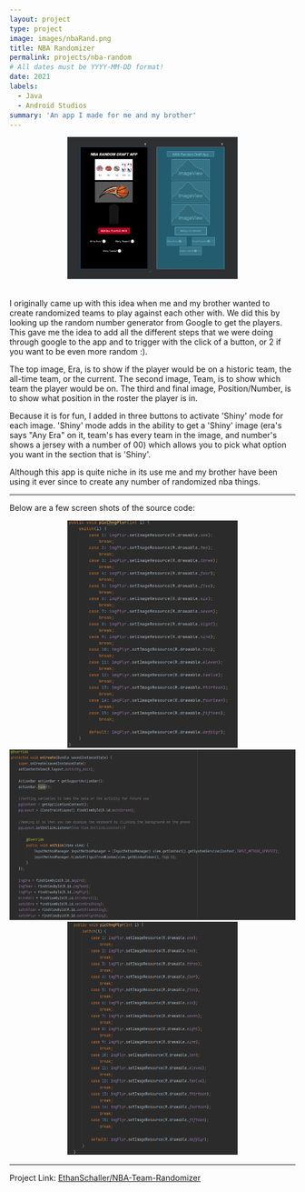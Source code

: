```yaml
---
layout: project
type: project
image: images/nbaRand.png
title: NBA Randomizer
permalink: projects/nba-random
# All dates must be YYYY-MM-DD format!
date: 2021
labels:
  - Java
  - Android Studios
summary: 'An app I made for me and my brother'
---
```


<div class="ui small rounded images" style="text-align:center">
  <img class="ui image" style="width:300px;height:250px;" src="../images/nbaRand_img.png">
</div>

<br/>

I originally came up with this idea when me and my brother wanted to create randomized teams to play against each other with. We did this by looking up the random number generator from Google to get the players. This gave me the idea to add all the different steps that we were doing through google to the app and to trigger with the click of a button, or 2 if you want to be even more random :).

The top image, Era, is to show if the player would be on a historic team, the all-time team, or the current. The second image, Team, is to show which team the player would be on. The third and final image, Position/Number, is to show what position in the roster the player is in.

Because it is for fun, I added in three buttons to activate 'Shiny' mode for each image. 'Shiny' mode adds in the ability to get a 'Shiny' image (era's says "Any Era" on it, team's has every team in the image, and number's shows a jersey with a number of 00) which allows you to pick what option you want in the section that is 'Shiny'.

Although this app is quite niche in its use me and my brother have been using it ever since to create any number of randomized nba things.

<hr>

Below are a few screen shots of the source code:

<div class="ui small rounded images" style="text-align:center">
  <img class="ui image" style="width:300px;height:400px;" src="../images/nbaRand_code1.png">
  <img class="ui image" style="width:550px;height:300px;" src="../images/nbaRand_code2.png">
  <img class="ui image" style="width:300px;height:410px;" src="../images/nbaRand_code3.png">
</div>

<hr>

Project Link: <a href="https://github.com/EthanSchaller/NBA-Team-Randomizer"><i class="large github icon"></i>EthanSchaller/NBA-Team-Randomizer</a>

<br/>